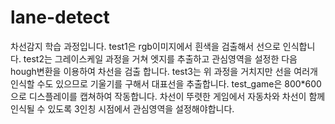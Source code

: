 # lane-detect
차선감지 학습 과정입니다. 
test1은 rgb이미지에서 흰색을 검출해서 선으로 인식합니다.
test2는 그레이스케일 과정을 거쳐 엣지를 추출하고 관심영역을 설정한 다음 hough변환을 이용하여 차선을 검출 합니다.
test3는 위 과정을 거치지만 선을 여러개 인식할 수도 있으므로 기울기를 구해서 대표선을 추출합니다.
test_game은 800*600으로 디스플레이를 캡쳐하여 작동합니다.
차선이 뚜렷한 게임에서 자동차와 차선이 함께 인식될 수 있도록 3인칭 시점에서 관심영역을 설정해야합니다.
